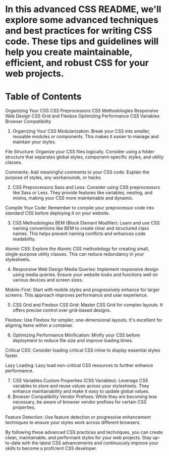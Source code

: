 # In this advanced CSS README, we'll explore some advanced techniques and best practices for writing CSS code. These tips and guidelines will help you create maintainable, efficient, and robust CSS for your web projects.

# Table of Contents
Organizing Your CSS
CSS Preprocessors
CSS Methodologies
Responsive Web Design
CSS Grid and Flexbox
Optimizing Performance
CSS Variables
Browser Compatibility

1. Organizing Your CSS
Modularization: Break your CSS into smaller, reusable modules or components. This makes it easier to manage and maintain your styles.

File Structure: Organize your CSS files logically. Consider using a folder structure that separates global styles, component-specific styles, and utility classes.

Comments: Add meaningful comments to your CSS code. Explain the purpose of styles, any workarounds, or hacks.

2. CSS Preprocessors
Sass and Less: Consider using CSS preprocessors like Sass or Less. They provide features like variables, nesting, and mixins, making your CSS more maintainable and dynamic.

Compile Your Code: Remember to compile your preprocessor code into standard CSS before deploying it on your website.

3. CSS Methodologies
BEM (Block Element Modifier): Learn and use CSS naming conventions like BEM to create clear and structured class names. This helps prevent naming conflicts and enhances code readability.

Atomic CSS: Explore the Atomic CSS methodology for creating small, single-purpose utility classes. This can reduce redundancy in your stylesheets.

4. Responsive Web Design
Media Queries: Implement responsive design using media queries. Ensure your website looks and functions well on various devices and screen sizes.

Mobile-First: Start with mobile styles and progressively enhance for larger screens. This approach improves performance and user experience.

5. CSS Grid and Flexbox
CSS Grid: Master CSS Grid for complex layouts. It offers precise control over grid-based designs.

Flexbox: Use Flexbox for simpler, one-dimensional layouts. It's excellent for aligning items within a container.

6. Optimizing Performance
Minification: Minify your CSS before deployment to reduce file size and improve loading times.

Critical CSS: Consider loading critical CSS inline to display essential styles faster.

Lazy Loading: Lazy load non-critical CSS resources to further enhance performance.

7. CSS Variables
Custom Properties (CSS Variables): Leverage CSS variables to store and reuse values across your stylesheets. They enhance maintainability and make it easy to update global values.
8. Browser Compatibility
Vendor Prefixes: While they are becoming less necessary, be aware of browser vendor prefixes for certain CSS properties.

Feature Detection: Use feature detection or progressive enhancement techniques to ensure your styles work across different browsers.

By following these advanced CSS practices and techniques, you can create clean, maintainable, and performant styles for your web projects. Stay up-to-date with the latest CSS advancements and continuously improve your skills to become a proficient CSS developer.





